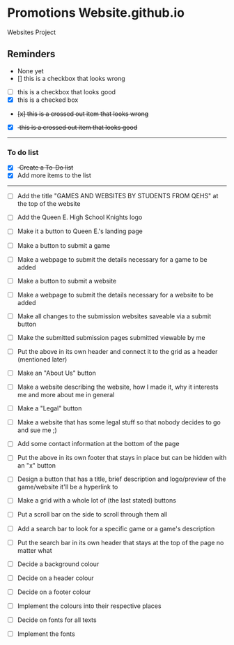 # Promotions Website.github.io
Websites Project

## Reminders
- None yet
- [] this is a checkbox that looks wrong
- [ ] this is a checkbox that looks good
- [x] this is a checked box
- <del> [x] this is a crossed out item that looks wrong </del>
- [x] <del> this is a crossed out item that looks good </del>
---
### To do list
- [x] <del> Create a To-Do list </del>
- [x] Add more items to the list
---
- [ ] Add the title "GAMES AND WEBSITES BY STUDENTS FROM QEHS" at the top of the website

- [ ] Add the Queen E. High School Knights logo

- [ ] Make it a button to Queen E.'s landing page

- [ ] Make a button to submit a game

- [ ] Make a webpage to submit the details necessary for a game to be added

- [ ] Make a button to submit a website

- [ ] Make a webpage to submit the details necessary for a website to be added

- [ ] Make all changes to the submission websites saveable via a submit button

- [ ] Make the submitted submission pages submitted viewable by me

- [ ] Put the above in its own header and connect it to the grid as a header (mentioned later)

- [ ] Make an "About Us" button

- [ ] Make a website describing the website, how I made it, why it interests me and more about me in general

- [ ] Make a "Legal" button

- [ ] Make a website that has some legal stuff so that nobody decides to go and sue me ;)

- [ ] Add some contact information at the bottom of the page

- [ ] Put the above in its own footer that stays in place but can be hidden with an "x" button

- [ ] Design a button that has a title, brief description and logo/preview of the game/website it'll be a hyperlink to

- [ ] Make a grid with a whole lot of (the last stated) buttons

- [ ] Put a scroll bar on the side to scroll through them all

- [ ] Add a search bar to look for a specific game or a game's description

- [ ] Put the search bar in its own header that stays at the top of the page no matter what

- [ ] Decide a background colour

- [ ] Decide on a header colour

- [ ] Decide on a footer colour

- [ ] Implement the colours into their respective places

- [ ] Decide on fonts for all texts

- [ ] Implement the fonts